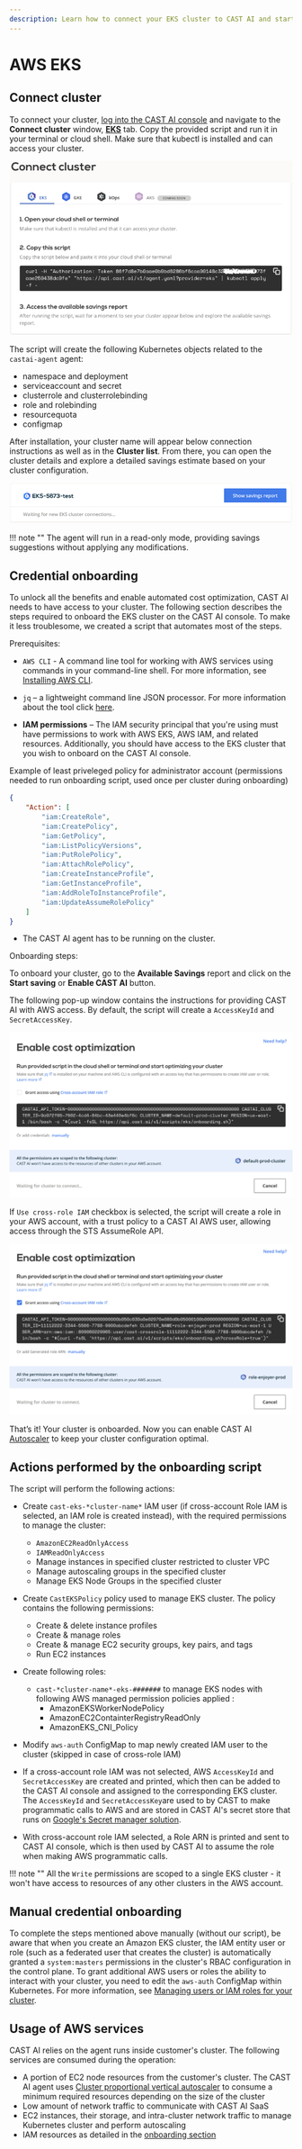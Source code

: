 ```yaml
---
description: Learn how to connect your EKS cluster to CAST AI and start optimizing your cloud costs.
---
```


# AWS EKS

## Connect cluster

To connect your cluster, [log into the CAST AI console](https://console.cast.ai/external-clusters/new) and navigate to the **Connect cluster** window, [**EKS**](https://console.cast.ai/external-clusters/new#eks) tab. Copy the provided script and run it in your terminal or cloud shell. Make sure that kubectl is installed and can access your cluster.

![img.png](../screenshots/connect-cluster-2.png)

The script will create the following Kubernetes objects related to the `castai-agent` agent:

- namespace and deployment
- serviceaccount and secret
- clusterrole and clusterrolebinding
- role and rolebinding
- resourcequota
- configmap

After installation, your cluster name will appear below connection instructions as well as in the **Cluster list**. From there, you can open the cluster details and explore a detailed savings estimate based on your cluster configuration.

![img.png](../screenshots/connect-cluster-3.png)

!!! note ""
    The agent will run in a read-only mode, providing savings suggestions without applying any modifications.

## Credential onboarding

To unlock all the benefits and enable automated cost optimization, CAST AI needs to have access to your cluster. The following
section describes the steps required to onboard the EKS cluster on the CAST AI console. To make it less troublesome, we created
a script that automates most of the steps.

Prerequisites:

- `AWS CLI` - A command line tool for working with AWS services using commands in your command-line shell. For more
  information, see [Installing AWS CLI](https://docs.aws.amazon.com/cli/latest/userguide/install-cliv2.html).

- `jq` – a lightweight command line JSON processor. For more information about the tool click [here](https://stedolan.github.io/jq/).

- **IAM permissions** – The IAM security principal that you're using must have permissions to work with AWS EKS, AWS IAM,
  and related resources. Additionally, you should have access to the EKS cluster that you wish to onboard on the CAST AI console.
  
Example of least priveleged policy for administrator account (permissions needed to run onboarding script, used once per cluster during onboarding)

```json
{
    "Action": [
        "iam:CreateRole",
        "iam:CreatePolicy",
        "iam:GetPolicy",
        "iam:ListPolicyVersions",
        "iam:PutRolePolicy",
        "iam:AttachRolePolicy",
        "iam:CreateInstanceProfile",
        "iam:GetInstanceProfile",
        "iam:AddRoleToInstanceProfile",
        "iam:UpdateAssumeRolePolicy"
    ]
}
```

- The CAST AI agent has to be running on the cluster.

Onboarding steps:

To onboard your cluster, go to the **Available Savings** report and click on the **Start saving** or **Enable CAST AI** button.

The following pop-up window contains the instructions for providing CAST AI with AWS access. By default, the script will create a `AccessKeyId` and `SecretAccessKey`.

![img.png](../screenshots/connect-cluster-6.png)

If `Use cross-role IAM` checkbox is selected, the script will create a role in your AWS account, with a trust policy to a CAST AI AWS user, allowing access through the STS AssumeRole API.

![img.png](../screenshots/connect-cluster-5.png)

That’s it! Your cluster is onboarded. Now you can enable CAST AI [Autoscaler](../../product-overview/console/autoscaler.md) to keep your cluster configuration optimal.

## Actions performed by the onboarding script

The script will perform the following actions:

- Create `cast-eks-*cluster-name*` IAM user (if cross-account Role IAM is selected, an IAM role is created instead), with the required permissions to manage the cluster:
    - `AmazonEC2ReadOnlyAccess`
    - `IAMReadOnlyAccess`
    - Manage instances in specified cluster restricted to cluster VPC
    - Manage autoscaling groups in the specified cluster
    - Manage EKS Node Groups in the specified cluster

- Create `CastEKSPolicy` policy used to manage EKS cluster. The policy contains the following permissions:
    - Create & delete instance profiles
    - Create & manage roles
    - Create & manage EC2 security groups, key pairs, and tags
    - Run EC2 instances  

- Create following roles:
    - `cast-*cluster-name*-eks-#######` to manage EKS nodes with following AWS managed permission policies applied :
        - AmazonEKSWorkerNodePolicy
        - AmazonEC2ContainterRegistryReadOnly
        - AmazonEKS_CNI_Policy

- Modify `aws-auth` ConfigMap to map newly created IAM user to the cluster (skipped in case of cross-role IAM)
- If a cross-account role IAM was not selected, AWS `AccessKeyId` and `SecretAccessKey` are created and printed, which then can be added to the CAST AI console and assigned to the corresponding EKS cluster. The `AccessKeyId` and `SecretAccessKey`are used to by CAST to make programmatic calls to AWS and are stored in CAST AI's secret store that runs on [Google's Secret manager solution](https://cloud.google.com/secret-manager).
- With cross-account role IAM selected, a Role ARN is printed and sent to CAST AI console, which is then used by CAST AI to assume the role when making AWS programmatic calls.

!!! note ""
    All the `Write` permissions are scoped to a single EKS cluster - it won't have access to resources of any other clusters in the AWS account.

## Manual credential onboarding

To complete the steps mentioned above manually (without our script), be aware that when you create an Amazon EKS cluster, the IAM entity user or role (such as a federated user that creates the cluster) is automatically granted a `system:masters` permissions in the cluster's RBAC configuration in the control plane. To grant additional AWS users or roles the ability to interact with your cluster, you need to edit the `aws-auth` ConfigMap within Kubernetes. For more information, see [Managing users or IAM roles for your cluster](https://docs.aws.amazon.com/eks/latest/userguide/add-user-role.html).

## Usage of AWS services

CAST AI relies on the agent runs inside customer's cluster. The following services are consumed during the operation:

- A portion of EC2 node resources from the customer's cluster. The CAST AI agent uses [Cluster proportional vertical autoscaler](https://github.com/kubernetes-sigs/cluster-proportional-vertical-autoscaler#calculation-of-resource-requests-and-limits) to consume a minimum required resources depending on the size of the cluster
- Low amount of network traffic to communicate with CAST AI SaaS
- EC2 instances, their storage, and intra-cluster network traffic to manage Kubernetes cluster and perform autoscaling
- IAM resources as detailed in the [onboarding section](#actions-performed-by-the-onboarding-script)
